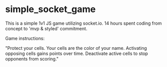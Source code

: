 # simple_socket_game

This is a simple 1v1 JS game utilizing socket.io. 14 hours spent coding from concept to 'mvp & styled' commitment.

Game instructions:

"Protect your cells. Your cells are the color of your name. 
Activating opposing cells gains points over time. 
Deactivate active cells to stop opponents from scoring." 
